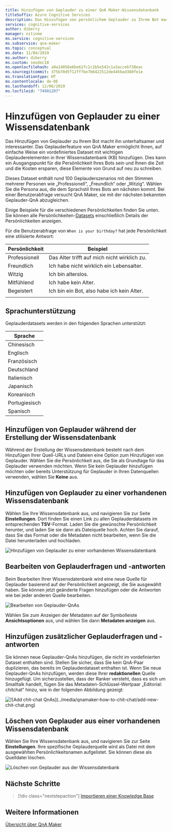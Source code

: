 ```yaml
---
title: Hinzufügen von Geplauder zu einer QnA Maker-Wissensdatenbank
titleSuffix: Azure Cognitive Services
description: Das Hinzufügen von persönlichem Geplauder zu Ihrem Bot macht ihn unterhaltsamer und interessanter, wenn Sie eine Wissensdatenbank erstellen. Mit QnA Maker können Sie auf einfache Weise ein vordefiniertes Dataset mit wichtigen Geplauderelementen in Ihrer Wissensdatenbank hinzufügen.
services: cognitive-services
author: diberry
manager: nitinme
ms.service: cognitive-services
ms.subservice: qna-maker
ms.topic: conceptual
ms.date: 11/04/2019
ms.author: diberry
ms.custom: seodec18
ms.openlocfilehash: a9a14056e6be62fc1c1b5e542c1a3acceb738eac
ms.sourcegitcommit: 375b70d5f12fffbe7b6422512de445bad380fe1e
ms.translationtype: HT
ms.contentlocale: de-DE
ms.lasthandoff: 12/06/2019
ms.locfileid: "74901207"
---
```

# <a name="add-chit-chat-to-a-knowledge-base"></a>Hinzufügen von Geplauder zu einer Wissensdatenbank

Das Hinzufügen von Geplauder zu Ihrem Bot macht ihn unterhaltsamer und interessanter. Das Geplauderfeature von QnA Maker ermöglicht Ihnen, auf einfache Weise ein vordefiniertes Dataset mit wichtigen Geplauderelementen in Ihrer Wissensdatenbank (KB) hinzufügen. Dies kann ein Ausgangspunkt für die Persönlichkeit Ihres Bots sein und Ihnen die Zeit und die Kosten ersparen, diese Elemente von Grund auf neu zu schreiben.  

Dieses Dataset enthält rund 100 Geplauderszenarios mit den Stimmen mehrerer Personen wie „Professionell“, „Freundlich“ oder „Witzig“. Wählen Sie die Persona aus, die dem Sprachstil Ihres Bots am nächsten kommt. Bei einer Benutzerabfrage versucht QnA Maker, sie mit der nächsten bekannten Geplauder-QnA abzugleichen.  

Einige Beispiele für die verschiedenen Persönlichkeiten finden Sie unten. Sie können alle Persönlichkeiten-[Datasets](https://github.com/Microsoft/BotBuilder-PersonalityChat/tree/master/CSharp/Datasets) einschließlich Details der Persönlichkeiten anzeigen.

Für die Benutzerabfrage von `When is your birthday?` hat jede Persönlichkeit eine stilisierte Antwort:

<!-- added quotes so acrolinx doesn't score these sentences -->
|Persönlichkeit|Beispiel|
|--|--|
|Professionell|Das Alter trifft auf mich nicht wirklich zu.|
|Freundlich|Ich habe nicht wirklich ein Lebensalter.|
|Witzig|Ich bin alterslos.|
|Mitfühlend|Ich habe kein Alter.|
|Begeistert|Ich bin ein Bot, also habe ich kein Alter.|
||


## <a name="language-support"></a>Sprachunterstützung

Geplauderdatasets werden in den folgenden Sprachen unterstützt:

|Sprache|
|--|
|Chinesisch|
|Englisch|
|Französisch|
|Deutschland|
|Italienisch|
|Japanisch|
|Koreanisch|
|Portugiesisch|
|Spanisch|


## <a name="add-chit-chat-during-kb-creation"></a>Hinzufügen von Geplauder während der Erstellung der Wissensdatenbank
Während der Erstellung der Wissensdatenbank besteht nach dem Hinzufügen Ihrer Quell-URLs und Dateien eine Option zum Hinzufügen von Geplauder. Wählen Sie die Persönlichkeit aus, die Sie als Grundlage für das Geplauder verwenden möchten. Wenn Sie kein Geplauder hinzufügen möchten oder bereits Unterstützung für Geplauder in Ihren Datenquellen verwenden, wählen Sie **Keine** aus. 

## <a name="add-chit-chat-to-an-existing-kb"></a>Hinzufügen von Geplauder zu einer vorhandenen Wissensdatenbank
Wählen Sie Ihre Wissensdatenbank aus, und navigieren Sie zur Seite **Einstellungen**. Dort finden Sie einen Link zu allen Geplauderdatasets im entsprechenden **TSV**-Format. Laden Sie die gewünschte Persönlichkeit herunter, und laden Sie sie dann als Dateiquelle hoch. Achten Sie darauf, dass Sie das Format oder die Metadaten nicht bearbeiten, wenn Sie die Datei herunterladen und hochladen. 
  
![Hinzufügen von Geplauder zu einer vorhandenen Wissensdatenbank](../media/qnamaker-how-to-chit-chat/add-chit-chat-dataset.png)

## <a name="edit-your-chit-chat-questions-and-answers"></a>Bearbeiten von Geplauderfragen und -antworten
Beim Bearbeiten Ihrer Wissensdatenbank wird eine neue Quelle für Geplauder basierend auf der Persönlichkeit angezeigt, die Sie ausgewählt haben. Sie können jetzt geänderte Fragen hinzufügen oder die Antworten wie bei jeder anderen Quelle bearbeiten. 

![Bearbeiten von Geplauder-QnAs](../media/qnamaker-how-to-chit-chat/edit-chit-chat.png)

Wählen Sie zum Anzeigen der Metadaten auf der Symbolleiste **Ansichtsoptionen** aus, und wählen Sie dann **Metadaten anzeigen** aus.

## <a name="add-additional-chit-chat-questions-and-answers"></a>Hinzufügen zusätzlicher Geplauderfragen und -antworten
Sie können neue Geplauder-QnAs hinzufügen, die nicht im vordefinierten Dataset enthalten sind. Stellen Sie sicher, dass Sie kein QnA-Paar duplizieren, das bereits im Geplauderdataset enthalten ist. Wenn Sie neue Geplauder-QnAs hinzufügen, werden diese Ihrer **redaktionellen** Quelle hinzugefügt. Um sicherzustellen, dass der Ranker versteht, dass es sich um Smalltalk handelt, fügen Sie das Metadaten-Schlüssel-Wertpaar „Editorial: chitchat“ hinzu, wie in der folgenden Abbildung gezeigt:
   
![![Add chit-chat QnAs]\(../media/qnamaker-how-to-chit-chat/add-new-chit-chat.png)](../media/qnamaker-how-to-chit-chat/add-new-chit-chat.png#lightbox)

## <a name="delete-chit-chat-from-an-existing-kb"></a>Löschen von Geplauder aus einer vorhandenen Wissensdatenbank
Wählen Sie Ihre Wissensdatenbank aus, und navigieren Sie zur Seite **Einstellungen**. Ihre spezifische Geplauderquelle wird als Datei mit dem ausgewählten Persönlichkeitsnamen aufgelistet. Sie können diese als Quelldatei löschen.

![Löschen von Geplauder aus der Wissensdatenbank](../media/qnamaker-how-to-chit-chat/delete-chit-chat.png)

## <a name="next-steps"></a>Nächste Schritte

> [!div class="nextstepaction"]
> [Importieren einer Knowledge Base](../Tutorials/migrate-knowledge-base.md)

## <a name="see-also"></a>Weitere Informationen 

[Übersicht über QnA Maker](../Overview/overview.md)
